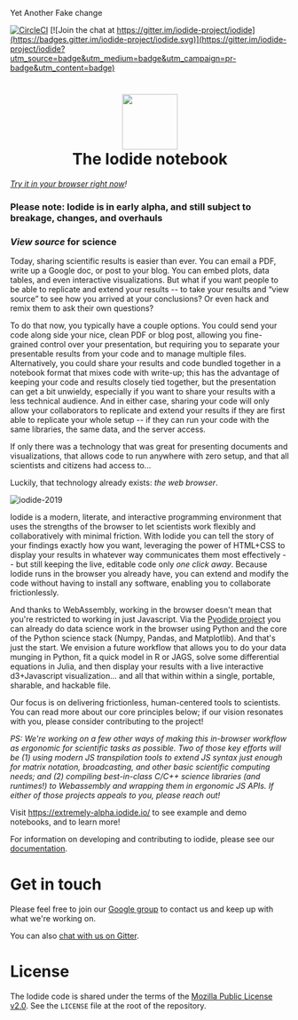 Yet Another Fake change

[![CircleCI](https://img.shields.io/circleci/project/github/iodide-project/iodide/master.svg)](https://circleci.com/gh/iodide-project/iodide)
[![Join the chat at https://gitter.im/iodide-project/iodide](https://badges.gitter.im/iodide-project/iodide.svg)](https://gitter.im/iodide-project/iodide?utm_source=badge&utm_medium=badge&utm_campaign=pr-badge&utm_content=badge)


<h1 align='center'>
  <img width=100 src='https://files.gitter.im/iodide-project/iodide/xW1J/iodide-sticker-2.png' />
   <br />
  The Iodide notebook</h1>

_[Try it in your browser right now](https://extremely-alpha.iodide.io/)!_
### Please note: Iodide is in early alpha, and still subject to breakage, changes, and overhauls

### _View source_ for science
Today, sharing scientific results is easier than ever. You can email a PDF, write up a Google doc, or post to your blog. You can embed plots, data tables, and even interactive visualizations. But what if you want people to be able to replicate and extend your results -- to take your results and “view source” to see how you arrived at your conclusions? Or even hack and remix them to ask their own questions?

To do that now, you typically have a couple options. You could send your code along side your nice, clean PDF or blog post, allowing you fine-grained control over your presentation, but requiring you to separate your presentable results from your code and to manage multiple files. Alternatively, you could share your results and code bundled together in a notebook format that mixes code with write-up; this has the advantage of keeping your code and results closely tied together, but the presentation can get a bit unwieldy, especially if you want to share your results with a less technical audience. And in either case, sharing your code will only allow your collaborators to replicate and extend your results if they are first able to replicate your whole setup -- if they can run your code with the same libraries, the same data, and the server access.

If only there was a technology that was great for presenting documents and visualizations, that allows code to run anywhere with zero setup, and that all scientists and citizens had access to...

Luckily, that technology already exists: _the web browser_.

![iodide-2019](https://user-images.githubusercontent.com/95735/51636932-4be85a80-1f0f-11e9-86b1-e6e7dced6fb5.gif)

Iodide is a modern, literate, and interactive programming environment that uses the strengths of the browser to let scientists work flexibly and collaboratively with minimal friction. With Iodide you can tell the story of your findings exactly how you want, leveraging the power of HTML+CSS to display your results in whatever way communicates them most effectively -- but still keeping the live, editable code only _one click away_. Because Iodide runs in the browser you already have, you can extend and modify the code without having to install any software, enabling you to collaborate frictionlessly.

And thanks to WebAssembly, working in the browser doesn't mean that you're restricted to working in just Javascript. Via the [Pyodide project](https://github.com/iodide-project/pyodide) you can already do data science work in the browser using Python and the core of the Python science stack (Numpy, Pandas, and Matplotlib). And that's just the start. We envision a future workflow that allows you to do your data munging in Python, fit a quick model in R or JAGS, solve some differential equations in Julia, and then display your results with a live interactive d3+Javascript visualization... and all that within within a single, portable, sharable, and hackable file.

Our focus is on delivering frictionless, human-centered tools to scientists. You can read more about our core principles below; if our vision resonates with you, please consider contributing to the project!

_PS: We're working on a few other ways of making this in-browser workflow as ergonomic for scientific tasks as possible. Two of those key efforts will be (1) using modern JS transpilation tools to extend JS syntax just enough for matrix notation, broadcasting, and other basic scientific computing needs; and (2) compiling best-in-class C/C++ science libraries (and runtimes!) to Webassembly and wrapping them in ergonomic JS APIs. If either of those projects appeals to you, please reach out!_

Visit https://extremely-alpha.iodide.io/ to see example and demo notebooks, and to learn more!

For information on developing and contributing to iodide, please see our [documentation](https://docs.iodide.io/).

# Get in touch

Please feel free to join our [Google group](https://groups.google.com/forum/#!forum/iodide-dev) to contact us and keep up with what we're working on.

You can also [chat with us on Gitter](https://gitter.im/iodide-project/iodide).

# License

The Iodide code is shared under the terms of the [Mozilla Public License v2.0](http://www.mozilla.org/MPL/2.0/). See the `LICENSE` file at the root of the repository.
